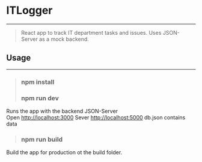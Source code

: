 # ITLogger
___

> React app to track IT department tasks and issues. Uses JSON-Server as a mock backend.

## Usage
---
> ### npm install
> ### npm run dev

Runs the app with the backend JSON-Server<br>
Open [http://localhost:3000](#) Sever [http://localhost:5000](#) db.json contains data

> ### npm run build

Build the app for production ot the build folder.